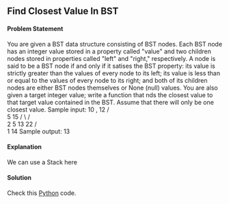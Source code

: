 ## Find Closest Value In BST

#### Problem Statement


You are given a BST data structure consisting of BST nodes. Each BST node has an integer value stored in a property called "value" and two children nodes stored
in properties called "left" and "right," respectively. A node is said to be a BST node if and only if it satises the BST property: its value is strictly greater than the
values of every node to its left; its value is less than or equal to the values of every node to its right; and both of its children nodes are either BST nodes
themselves or None (null) values. You are also given a target integer value; write a function that nds the closest value to that target value contained in the BST.
Assume that there will only be one closest value.
Sample input:
        10 , 12
       /  \
      5   15
     / \   / \
    2   5 13 22
   /        \
  1         14
Sample output: 13



#### Explanation

We can use a Stack here


#### Solution

Check this [Python](../python/Find_Closest_Value_in_BST.py) code.

